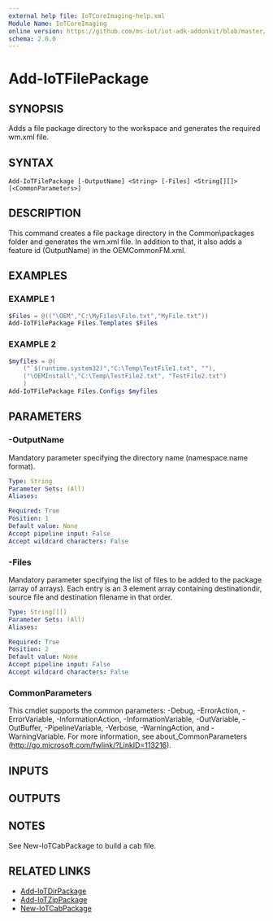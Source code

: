 ```yaml
---
external help file: IoTCoreImaging-help.xml
Module Name: IoTCoreImaging
online version: https://github.com/ms-iot/iot-adk-addonkit/blob/master/Tools/IoTCoreImaging/Docs/Add-IoTFilePackage.md
schema: 2.0.0
---
```


# Add-IoTFilePackage

## SYNOPSIS
Adds a file package directory to the workspace and generates the required wm.xml file.

## SYNTAX

```
Add-IoTFilePackage [-OutputName] <String> [-Files] <String[][]> [<CommonParameters>]
```

## DESCRIPTION
This command creates a file package directory in the Common\packages folder and generates the wm.xml file.
In addition to that, it also adds a feature id (OutputName) in the OEMCommonFM.xml.

## EXAMPLES

### EXAMPLE 1
```powershell
$Files = @(("\OEM","C:\MyFiles\File.txt","MyFile.txt"))
Add-IoTFilePackage Files.Templates $Files
```

### EXAMPLE 2
```powershell
$myfiles = @(
    ("`$(runtime.system32)","C:\Temp\TestFile1.txt", ""),
    ("\OEMInstall","C:\Temp\TestFile2.txt", "TestFile2.txt")
    )
Add-IoTFilePackage Files.Configs $myfiles
```

## PARAMETERS

### -OutputName
Mandatory parameter specifying the directory name (namespace.name format).

```yaml
Type: String
Parameter Sets: (All)
Aliases:

Required: True
Position: 1
Default value: None
Accept pipeline input: False
Accept wildcard characters: False
```

### -Files
Mandatory parameter specifying the list of files to be added to the package (array of arrays).
Each entry is an 3 element array containing destinationdir, source file and destination filename in that order.

```yaml
Type: String[][]
Parameter Sets: (All)
Aliases:

Required: True
Position: 2
Default value: None
Accept pipeline input: False
Accept wildcard characters: False
```

### CommonParameters
This cmdlet supports the common parameters: -Debug, -ErrorAction, -ErrorVariable, -InformationAction, -InformationVariable, -OutVariable, -OutBuffer, -PipelineVariable, -Verbose, -WarningAction, and -WarningVariable.
For more information, see about_CommonParameters (http://go.microsoft.com/fwlink/?LinkID=113216).

## INPUTS

## OUTPUTS

## NOTES
See New-IoTCabPackage to build a cab file.

## RELATED LINKS

* [Add-IoTDirPackage](Add-IoTDirPackage.md)
* [Add-IoTZipPackage](Add-IoTZipPackage.md)
* [New-IoTCabPackage](New-IoTCabPackage.md)

